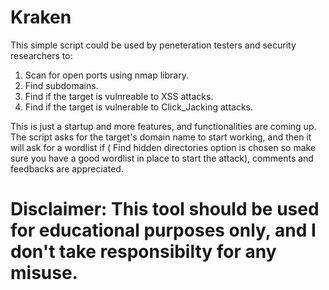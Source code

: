 # Kraken
This simple script could be used by peneteration testers and security researchers to:
1) Scan for open ports using nmap library.
2) Find subdomains. 
3) Find if the target is vulnreable to XSS attacks. 
4) Find if the target is vulnerable to Click_Jacking attacks. 

This is just a startup and more features, and functionalities are coming up. The script asks for the target's domain name to start working, and then it will ask for a wordlist if ( Find hidden directories option is chosen so make sure you have a good wordlist in place to start the attack), comments and feedbacks are appreciated.
# Disclaimer: This tool should be used for educational purposes only, and I don't take responsibilty for any misuse.
